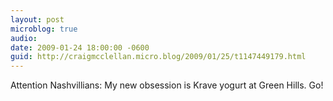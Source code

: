 ```yaml
---
layout: post
microblog: true
audio: 
date: 2009-01-24 18:00:00 -0600
guid: http://craigmcclellan.micro.blog/2009/01/25/t1147449179.html
---
```

Attention Nashvillians: My new obsession is Krave yogurt at Green Hills. Go!

